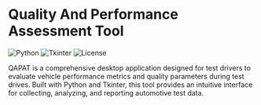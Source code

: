 # Quality And Performance Assessment Tool

![Python](https://img.shields.io/badge/Python-3.8%2B-blue)
![Tkinter](https://img.shields.io/badge/GUI-Tkinter-green)
![License](https://img.shields.io/badge/License-MIT-yellow)

QAPAT is a comprehensive desktop application designed for test drivers to evaluate vehicle performance metrics and quality parameters during test drives. 
Built with Python and Tkinter, this tool provides an intuitive interface for collecting, analyzing, and reporting automotive test data.
